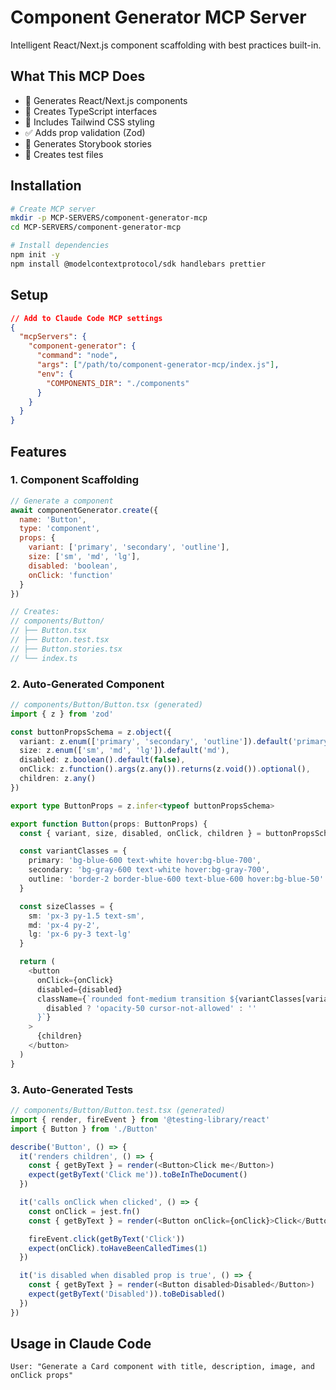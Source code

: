 # Component Generator MCP Server

Intelligent React/Next.js component scaffolding with best practices built-in.

## What This MCP Does

- 🧩 Generates React/Next.js components
- 📝 Creates TypeScript interfaces
- 🎨 Includes Tailwind CSS styling
- ✅ Adds prop validation (Zod)
- 📖 Generates Storybook stories
- 🧪 Creates test files

## Installation

```bash
# Create MCP server
mkdir -p MCP-SERVERS/component-generator-mcp
cd MCP-SERVERS/component-generator-mcp

# Install dependencies
npm init -y
npm install @modelcontextprotocol/sdk handlebars prettier
```

## Setup

```json
// Add to Claude Code MCP settings
{
  "mcpServers": {
    "component-generator": {
      "command": "node",
      "args": ["/path/to/component-generator-mcp/index.js"],
      "env": {
        "COMPONENTS_DIR": "./components"
      }
    }
  }
}
```

## Features

### 1. Component Scaffolding

```javascript
// Generate a component
await componentGenerator.create({
  name: 'Button',
  type: 'component',
  props: {
    variant: ['primary', 'secondary', 'outline'],
    size: ['sm', 'md', 'lg'],
    disabled: 'boolean',
    onClick: 'function'
  }
})

// Creates:
// components/Button/
// ├── Button.tsx
// ├── Button.test.tsx
// ├── Button.stories.tsx
// └── index.ts
```

### 2. Auto-Generated Component

```typescript
// components/Button/Button.tsx (generated)
import { z } from 'zod'

const buttonPropsSchema = z.object({
  variant: z.enum(['primary', 'secondary', 'outline']).default('primary'),
  size: z.enum(['sm', 'md', 'lg']).default('md'),
  disabled: z.boolean().default(false),
  onClick: z.function().args(z.any()).returns(z.void()).optional(),
  children: z.any()
})

export type ButtonProps = z.infer<typeof buttonPropsSchema>

export function Button(props: ButtonProps) {
  const { variant, size, disabled, onClick, children } = buttonPropsSchema.parse(props)

  const variantClasses = {
    primary: 'bg-blue-600 text-white hover:bg-blue-700',
    secondary: 'bg-gray-600 text-white hover:bg-gray-700',
    outline: 'border-2 border-blue-600 text-blue-600 hover:bg-blue-50'
  }

  const sizeClasses = {
    sm: 'px-3 py-1.5 text-sm',
    md: 'px-4 py-2',
    lg: 'px-6 py-3 text-lg'
  }

  return (
    <button
      onClick={onClick}
      disabled={disabled}
      className={`rounded font-medium transition ${variantClasses[variant]} ${sizeClasses[size]} ${
        disabled ? 'opacity-50 cursor-not-allowed' : ''
      }`}
    >
      {children}
    </button>
  )
}
```

### 3. Auto-Generated Tests

```typescript
// components/Button/Button.test.tsx (generated)
import { render, fireEvent } from '@testing-library/react'
import { Button } from './Button'

describe('Button', () => {
  it('renders children', () => {
    const { getByText } = render(<Button>Click me</Button>)
    expect(getByText('Click me')).toBeInTheDocument()
  })

  it('calls onClick when clicked', () => {
    const onClick = jest.fn()
    const { getByText } = render(<Button onClick={onClick}>Click</Button>)

    fireEvent.click(getByText('Click'))
    expect(onClick).toHaveBeenCalledTimes(1)
  })

  it('is disabled when disabled prop is true', () => {
    const { getByText } = render(<Button disabled>Disabled</Button>)
    expect(getByText('Disabled')).toBeDisabled()
  })
})
```

## Usage in Claude Code

```
User: "Generate a Card component with title, description, image, and onClick props"